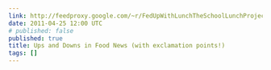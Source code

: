 ```yaml
---
link: http://feedproxy.google.com/~r/FedUpWithLunchTheSchoolLunchProject/~3/82VnAhZgorE/ups-and-downs-in-food-news-with.html
date: 2011-04-25 12:00 UTC
# published: false
published: true
title: Ups and Downs in Food News (with exclamation points!)
tags: []
---
```



